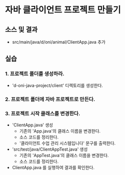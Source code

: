 #  자바 클라이언트 프로젝트 만들기

## 소스 및 결과

- src/main/java/d/oni/animal/ClientApp.java 추가

## 실습  

### 1. 프로젝트 폴더를 생성하라.

- 'd-oni-java-project/client' 디렉토리를 생성한다.

### 2. 프로젝트 폴더에 자바 프로젝트로 만든다.

### 3. 프로젝트 시작 클래스를 변경한다.

- 'ClientApp.java' 생성
  - 기존의 'App.java'의 클래스 이름을 변경한다.
  - 소스 코드를 정리한다.
  - '클라이언트 수업 관리 시스템입니다' 문구를 출력한다.
- 'src/test/java/ClientAppTest.java' 생성
  - 기존의 'AppTest.java'의 클래스 이름을 변경한다.
  - 소스 코드를 정리한다.
- ClientApp.java 를 실행하여 결과를 확인한다.    

